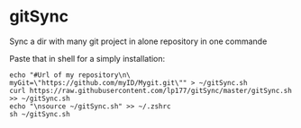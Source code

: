 gitSync
=======

Sync a dir with many git project in alone repository in one commande

Paste that in shell for a simply installation:

```
echo "#Url of my repository\n\
myGit=\"https://github.com/myID/Mygit.git\"" > ~/gitSync.sh
curl https://raw.githubusercontent.com/lp177/gitSync/master/gitSync.sh >> ~/gitSync.sh
echo "\nsource ~/gitSync.sh" >> ~/.zshrc
sh ~/gitSync.sh
```
